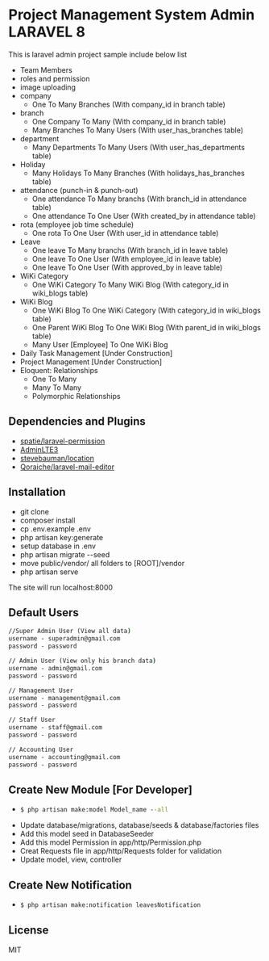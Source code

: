 # Project Management System Admin LARAVEL 8

This is laravel admin project sample include below list

- <i class="fas fa-users nav-icon"></i> Team Members
- roles and permission
- image uploading
- company 
  - One To Many Branches (With company_id in branch table)
- branch
  - One Company To Many (With company_id in branch table)
  - Many Branches To Many Users (With user_has_branches table)
- department
  - Many Departments To Many Users (With user_has_departments table)
- Holiday
  - Many Holidays To Many Branches (With holidays_has_branches table)
- attendance (punch-in & punch-out)
  - One attendance To Many branchs (With branch_id in attendance table)
  - One attendance To One User (With created_by in attendance table)
- rota (employee job time schedule)
  - One rota To One User (With user_id in attendance table)
- Leave
  - One leave To Many branchs (With branch_id in leave table)
  - One leave To One User (With employee_id in leave table)
  - One leave To One User (With approved_by in leave table)
- WiKi Category
  - One WiKi Category To Many WiKi Blog (With category_id in wiki_blogs table)
- WiKi Blog
  - One WiKi Blog To One WiKi Category (With category_id in wiki_blogs table)
  - One Parent WiKi Blog To One WiKi Blog (With parent_id in wiki_blogs table)
  - Many User [Employee] To One WiKi Blog 
- Daily Task Management [Under Construction]
- Project Management [Under Construction]
- Eloquent: Relationships
  - One To Many
  - Many To Many
  - Polymorphic Relationships

## Dependencies and Plugins

- [spatie/laravel-permission](https://github.com/spatie/laravel-permission)
- [AdminLTE3](https://adminlte.io/themes/v3/)
- [stevebauman/location](https://github.com/stevebauman/location)
- [Qoraiche/laravel-mail-editor](https://github.com/Qoraiche/laravel-mail-editor)

## Installation

- git clone
- composer install
- cp .env.example .env
- php artisan key:generate
- setup database in .env
- php artisan migrate --seed
- move public/vendor/ all folders to [ROOT]/vendor
- php artisan serve

The site will run localhost:8000

## Default Users

```cmd
//Super Admin User (View all data)
username - superadmin@gmail.com
password - password

// Admin User (View only his branch data)
username - admin@gmail.com
password - password

// Management User
username - management@gmail.com
password - password

// Staff User
username - staff@gmail.com
password - password

// Accounting User
username - accounting@gmail.com
password - password
```
## Create New Module [For Developer]

- ```cmd 
  $ php artisan make:model Model_name --all
  ```
- Update database/migrations, database/seeds & database/factories files
- Add this model seed in DatabaseSeeder
- Add this model Permission in app/http/Permission.php
- Creat Requests file in app/http/Requests folder for validation
- Update model, view, controller 

## Create New Notification

- ```cmd 
  $ php artisan make:notification leavesNotification
  ```
## License

MIT
